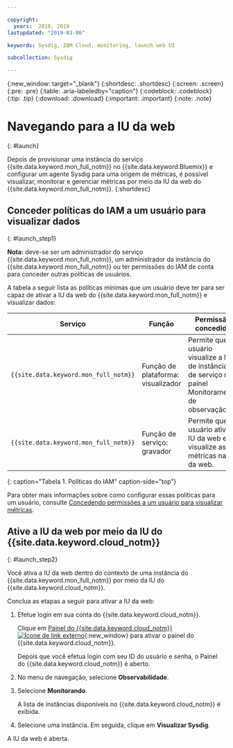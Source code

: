 ```yaml
---

copyright:
  years:  2018, 2019
lastupdated: "2019-03-06"

keywords: Sysdig, IBM Cloud, monitoring, launch web UI

subcollection: Sysdig

---
```


{:new_window: target="_blank"}
{:shortdesc: .shortdesc}
{:screen: .screen}
{:pre: .pre}
{:table: .aria-labeledby="caption"}
{:codeblock: .codeblock}
{:tip: .tip}
{:download: .download}
{:important: .important}
{:note: .note}

# Navegando para a IU da web
{: #launch}

Depois de provisionar uma instância do serviço {{site.data.keyword.mon_full_notm}} no {{site.data.keyword.Bluemix}} e configurar um agente Sysdig para uma origem de métricas, é possível visualizar, monitorar e gerenciar métricas por meio da IU da web do {{site.data.keyword.mon_full_notm}}.
{:shortdesc}


## Conceder políticas do IAM a um usuário para visualizar dados 
{: #launch_step1}

**Nota:** deve-se ser um administrador do serviço {{site.data.keyword.mon_full_notm}}, um administrador da instância do {{site.data.keyword.mon_full_notm}} ou ter permissões do IAM de conta para conceder outras políticas de usuários.

A tabela a seguir lista as políticas mínimas que um usuário deve ter para ser capaz de ativar a IU da web do {{site.data.keyword.mon_full_notm}} e visualizar dados:

| Serviço                        | Função                      | Permissão concedida     |
|--------------------------------|---------------------------|------------------------|
| `{{site.data.keyword.mon_full_notm}}` | Função de plataforma: visualizador     | Permite que o usuário visualize a lista de instâncias de serviço no painel Monitoramento de observação. |
| `{{site.data.keyword.mon_full_notm}}` | Função de serviço: gravador      | Permite que o usuário ative a IU da web e visualize as métricas na IU da web.  |
{: caption="Tabela 1. Políticas do IAM" caption-side="top"} 

Para obter mais informações sobre como configurar essas políticas para um usuário, consulte [Concedendo permissões a um usuário para visualizar métricas](/docs/services/Monitoring-with-Sysdig?topic=Sysdig-iam_work#user_sysdig).


## Ative a IU da web por meio da IU do {{site.data.keyword.cloud_notm}}
{: #launch_step2}

Você ativa a IU da web dentro do contexto de uma instância do {{site.data.keyword.mon_full_notm}} por meio da IU do {{site.data.keyword.cloud_notm}}. 

Conclua as etapas a seguir para ativar a IU da web:

1. Efetue login em sua conta do {{site.data.keyword.cloud_notm}}.

    Clique em [Painel do {{site.data.keyword.cloud_notm}} ![Ícone de link externo](../../icons/launch-glyph.svg "Ícone de link externo")](https://cloud.ibm.com/login){:new_window} para ativar o painel do {{site.data.keyword.cloud_notm}}.

	Depois que você efetua login com seu ID do usuário e senha, o Painel do {{site.data.keyword.cloud_notm}} é aberto.

2. No menu de navegação, selecione **Observabilidade**. 

3. Selecione **Monitorando**. 

    A lista de instâncias disponíveis no {{site.data.keyword.cloud_notm}} é exibida.

4. Selecione uma instância. Em seguida, clique em **Visualizar Sysdig**.

A IU da web é aberta.


